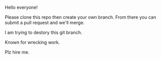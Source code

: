 Hello everyone!


Please clone this repo then create your own branch. From there you can submit a pull request and we'll merge.

I am trying to destory this git branch. 

Known for wrecking work. 

Plz hire me.

